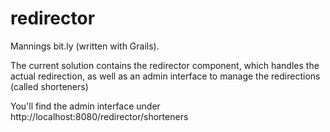 redirector
==========
Mannings bit.ly (written with Grails).

The current solution contains the redirector component, which handles the actual redirection, as well as an admin interface to manage the redirections (called shorteners)

You'll find the admin interface under http://localhost:8080/redirector/shorteners
